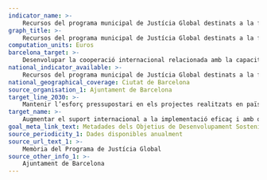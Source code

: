 ```yaml
---
indicator_name: >-
    Recursos del programa municipal de Justícia Global destinats a la formació i capacitació institucional d’autoritats Locals i de societat civil per la implantació dels ODS
graph_title: >-
    Recursos del programa municipal de Justícia Global destinats a la formació i capacitació institucional d’autoritats Locals i de societat civil per la implantació dels ODS
computation_units: Euros
barcelona_target: >-
    Desenvolupar la cooperació internacional relacionada amb la capacitació i la millora institucional per a la implantació dels ODS 
national_indicator_available: >-
    Recursos del programa municipal de Justícia Global destinats a la formació i capacitació institucional d’autoritats Locals i de societat civil per la implantació dels ODS
national_geographical_coverage: Ciutat de Barcelona
source_organisation_1: Ajuntament de Barcelona
target_line_2030: >-
    Mantenir l’esforç pressupostari en els projectes realitzats en països receptors d’Ajut Oficial al Desenvolupament per fomentar la sobirania alimentària a través de l’agricultura urbana, sostenible, comunitària i de caràcter social
target_name: >-
    Augmentar el suport internacional a la implementació eficaç i amb objectius concrets de programes de formació als països en desenvolupament per tal de donar suport als plans nacionals orientats a aplicar tots els Objectius de Desenvolupament Sostenible, mitjançant, entre d’altres, la cooperació nord-sud, sud-sud i triangular indicator_definition:
goal_meta_link_text: Metadades dels Objetius de Desenvolupament Sostenible de les Nacions Unides (pdf 894kB)
source_periodicity_1: Dades disponibles anualment
source_url_text_1: >-
    Memòria del Programa de Justícia Global
source_other_info_1: >-
    Ajuntament de Barcelona
---
```

